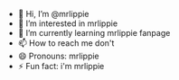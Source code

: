 - 👋 Hi, I’m @mrlippie
- 👀 I’m interested in mrlippie
- 🌱 I’m currently learning mrlippie fanpage
- 📫 How to reach me don't
- 😄 Pronouns: mrlippie
- ⚡ Fun fact: i'm mrlippie

<!---
mrlippie/mrlippie is a ✨ special ✨ repository because its `README.md` (this file) appears on your GitHub profile.
You can click the Preview link to take a look at your changes.
--->
